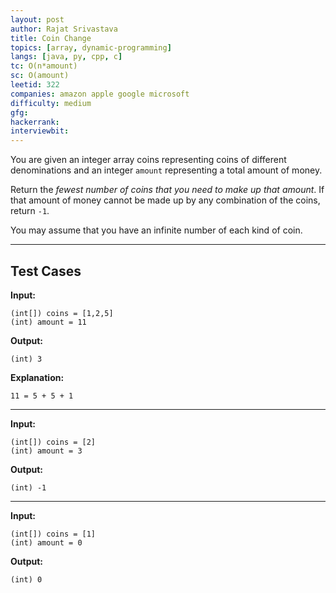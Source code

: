```yaml
---
layout: post
author: Rajat Srivastava
title: Coin Change
topics: [array, dynamic-programming]
langs: [java, py, cpp, c]
tc: O(n*amount)
sc: O(amount)
leetid: 322
companies: amazon apple google microsoft
difficulty: medium
gfg: 
hackerrank: 
interviewbit: 
---
```


You are given an integer array coins representing coins of different denominations and 
an integer `amount` representing a total amount of money.

Return the _fewest number of coins that you need to make up that amount_. 
If that amount of money cannot be made up by any combination of the coins, return `-1`.

You may assume that you have an infinite number of each kind of coin.

---

## Test Cases

**Input:**
```
(int[]) coins = [1,2,5]
(int) amount = 11
```

**Output:**
```
(int) 3
```

**Explanation:**
```
11 = 5 + 5 + 1
```

---

**Input:**
```
(int[]) coins = [2]
(int) amount = 3
```

**Output:**
```
(int) -1
```

---

**Input:**
```
(int[]) coins = [1]
(int) amount = 0
```

**Output:**
```
(int) 0
```